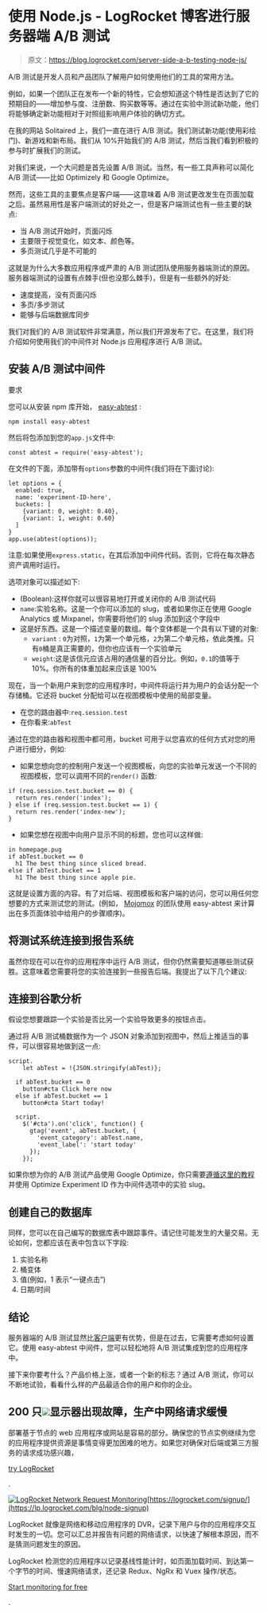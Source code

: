 # 使用 Node.js - LogRocket 博客进行服务器端 A/B 测试

> 原文：<https://blog.logrocket.com/server-side-a-b-testing-node-js/>

A/B 测试是开发人员和产品团队了解用户如何使用他们的工具的常用方法。

例如，如果一个团队正在发布一个新的特性，它会想知道这个特性是否达到了它的预期目的——增加参与度、注册数、购买数等等。通过在实验中测试新功能，他们将能够确定新功能相对于对照组影响用户体验的确切方式。

在我的网站 Solitaired 上，我们一直在进行 A/B 测试。我们测试新功能(使用彩绘门)、新游戏和新布局。我们从 10%开始我们的 A/B 测试，然后当我们看到积极的参与时扩展我们的测试。

对我们来说，一个大问题是首先设置 A/B 测试。当然，有一些工具声称可以简化 A/B 测试——比如 Optimizely 和 Google Optimize。

然而，这些工具的主要焦点是客户端——这意味着 A/B 测试更改发生在页面加载之后。虽然易用性是客户端测试的好处之一，但是客户端测试也有一些主要的缺点:

*   当 A/B 测试开始时，页面闪烁
*   主要限于视觉变化，如文本、颜色等。
*   多页测试几乎是不可能的

这就是为什么大多数应用程序或严肃的 A/B 测试团队使用服务器端测试的原因。服务器端测试的设置有点棘手(但也没那么棘手)，但是有一些额外的好处:

*   速度提高，没有页面闪烁
*   多页/多步测试
*   能够与后端数据库同步

我们对我们的 A/B 测试软件非常满意，所以我们开源发布了它。在这里，我们将介绍如何使用我们的中间件对 Node.js 应用程序进行 A/B 测试。

## 安装 A/B 测试中间件

要求

您可以从安装 npm 库开始， [easy-abtest](https://www.npmjs.com/package/easy-abtest) :

```
npm install easy-abtest

```

然后将包添加到您的`app.js`文件中:

```
const abtest = require('easy-abtest');

```

在文件的下面，添加带有`options`参数的中间件(我们将在下面讨论):

```
let options = {
  enabled: true,
  name: 'experiment-ID-here',
  buckets: [
    {variant: 0, weight: 0.40},
    {variant: 1, weight: 0.60}
  ]
}
app.use(abtest(options));

```

注意:如果使用`express.static`，在其后添加中间件代码。否则，它将在每次静态资产调用时运行。

选项对象可以描述如下:

*   (Boolean):这样你就可以很容易地打开或关闭你的 A/B 测试代码
*   `name`:实验名称。这是一个你可以添加的 slug，或者如果你正在使用 Google Analytics 或 Mixpanel，你需要将他们的 slug 添加到这个字段中
*   这是好东西。这是一个描述变量的数组。每个变体都是一个具有以下键的对象:
    *   `variant` : `0`为对照，`1`为第一个单元格，`2`为第二个单元格，依此类推。只有`0`桶是真正需要的，但你也应该有一个实验单元
    *   `weight`:这是该信元应该占用的通信量的百分比。例如，`0.1`的值等于 10%。你所有的体重加起来应该是 100%

现在，当一个新用户来到您的应用程序时，中间件将运行并为用户的会话分配一个存储桶。它还将 bucket 分配给可以在视图模板中使用的局部变量。

*   在您的路由器中:`req.session.test`
*   在你看来:`abTest`

通过在您的路由器和视图中都可用，bucket 可用于以您喜欢的任何方式对您的用户进行细分，例如:

*   如果您想向您的控制用户发送一个视图模板，向您的实验单元发送一个不同的视图模板，您可以调用不同的`render()` 函数:

```
if (req.session.test.bucket == 0) {
  return res.render('index');
} else if (req.session.test.bucket == 1) {
  return res.render('index-new');
}

```

*   如果您想在视图中向用户显示不同的标题，您也可以这样做:

```
in homepage.pug
if abTest.bucket == 0
  h1 The best thing since sliced bread.
else if abTest.bucket == 1
  h1 The best thing since apple pie.

```

这就是设置方面的内容。有了对后端、视图模板和客户端的访问，您可以用任何您想要的方式来测试您的测试。(例如， [Mojomox](https://mojomox.com/) 的团队使用 easy-abtest 来计算出在多页面体验中给用户的步骤顺序)。

## 将测试系统连接到报告系统

虽然你现在可以在你的应用程序中运行 A/B 测试，但你仍然需要知道哪些测试获胜。这意味着您需要将您的实验连接到一些报告后端。我提出了以下几个建议:

## 连接到谷歌分析

假设您想要跟踪一个实验是否比另一个实验导致更多的按钮点击。

通过将 A/B 测试桶数据作为一个 JSON 对象添加到视图中，然后上推适当的事件，可以很容易地做到这一点:

```
script.
    let abTest = !{JSON.stringify(abTest)};

  if abTest.bucket == 0
    button#cta Click here now
  else if abTest.bucket == 1
    button#cta Start today!

  script.
    $('#cta').on('click', function() {
      gtag('event', abTest.bucket, {
        'event_category': abTest.name,
        'event_label': 'start today'
      });
    });

```

如果你想为你的 A/B 测试产品使用 Google Optimize，你只需要[遵循这里的教程](https://developers.google.com/optimize/devguides/experiments)并使用 Optimize Experiment ID 作为中间件选项中的实验 slug。

## 创建自己的数据库

同样，您可以在自己编写的数据库表中跟踪事件。请记住可能发生的大量交易。无论如何，您都应该在表中包含以下字段:

1.  实验名称
2.  桶变体
3.  值(例如，1 表示“一键点击”)
4.  日期/时间

## 结论

服务器端的 A/B 测试显然比[客户端](https://blog.logrocket.com/client-render-vs-server-render-vs-serverless/)更有优势，但是在过去，它需要考虑如何设置它。使用 easy-abtest 中间件，您可以轻松地将 A/B 测试集成到您的应用程序中。

接下来你要考什么？产品价格上涨，或者一个新的标志？通过 A/B 测试，你可以不断地试验，看看什么样的产品最适合你的用户和你的企业。

## 200 只![](img/61167b9d027ca73ed5aaf59a9ec31267.png)显示器出现故障，生产中网络请求缓慢

部署基于节点的 web 应用程序或网站是容易的部分。确保您的节点实例继续为您的应用程序提供资源是事情变得更加困难的地方。如果您对确保对后端或第三方服务的请求成功感兴趣，

[try LogRocket](https://lp.logrocket.com/blg/node-signup)

.

[![LogRocket Network Request Monitoring](img/cae72fd2a54c5f02a6398c4867894844.png)](https://lp.logrocket.com/blg/node-signup)[https://logrocket.com/signup/](https://lp.logrocket.com/blg/node-signup)

LogRocket 就像是网络和移动应用程序的 DVR，记录下用户与你的应用程序交互时发生的一切。您可以汇总并报告有问题的网络请求，以快速了解根本原因，而不是猜测问题发生的原因。

LogRocket 检测您的应用程序以记录基线性能计时，如页面加载时间、到达第一个字节的时间、慢速网络请求，还记录 Redux、NgRx 和 Vuex 操作/状态。

[Start monitoring for free](https://lp.logrocket.com/blg/node-signup)

.